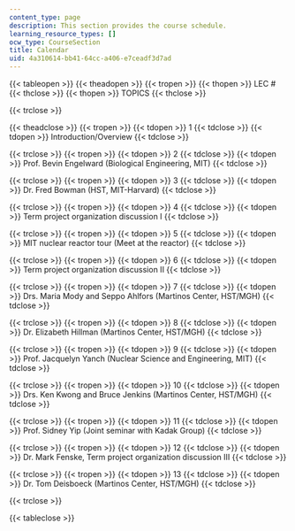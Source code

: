 ```yaml
---
content_type: page
description: This section provides the course schedule.
learning_resource_types: []
ocw_type: CourseSection
title: Calendar
uid: 4a310614-bb41-64cc-a406-e7ceadf3d7ad
---
```


{{< tableopen >}}
{{< theadopen >}}
{{< tropen >}}
{{< thopen >}}
LEC #
{{< thclose >}}
{{< thopen >}}
TOPICS
{{< thclose >}}

{{< trclose >}}

{{< theadclose >}}
{{< tropen >}}
{{< tdopen >}}
1
{{< tdclose >}}
{{< tdopen >}}
Introduction/Overview
{{< tdclose >}}

{{< trclose >}}
{{< tropen >}}
{{< tdopen >}}
2
{{< tdclose >}}
{{< tdopen >}}
Prof. Bevin Engelward (Biological Engineering, MIT)
{{< tdclose >}}

{{< trclose >}}
{{< tropen >}}
{{< tdopen >}}
3
{{< tdclose >}}
{{< tdopen >}}
Dr. Fred Bowman (HST, MIT-Harvard)
{{< tdclose >}}

{{< trclose >}}
{{< tropen >}}
{{< tdopen >}}
4
{{< tdclose >}}
{{< tdopen >}}
Term project organization discussion I
{{< tdclose >}}

{{< trclose >}}
{{< tropen >}}
{{< tdopen >}}
5
{{< tdclose >}}
{{< tdopen >}}
MIT nuclear reactor tour (Meet at the reactor)
{{< tdclose >}}

{{< trclose >}}
{{< tropen >}}
{{< tdopen >}}
6
{{< tdclose >}}
{{< tdopen >}}
Term project organization discussion II
{{< tdclose >}}

{{< trclose >}}
{{< tropen >}}
{{< tdopen >}}
7
{{< tdclose >}}
{{< tdopen >}}
Drs. Maria Mody and Seppo Ahlfors (Martinos Center, HST/MGH)
{{< tdclose >}}

{{< trclose >}}
{{< tropen >}}
{{< tdopen >}}
8
{{< tdclose >}}
{{< tdopen >}}
Dr. Elizabeth Hillman (Martinos Center, HST/MGH)
{{< tdclose >}}

{{< trclose >}}
{{< tropen >}}
{{< tdopen >}}
9
{{< tdclose >}}
{{< tdopen >}}
Prof. Jacquelyn Yanch (Nuclear Science and Engineering, MIT)
{{< tdclose >}}

{{< trclose >}}
{{< tropen >}}
{{< tdopen >}}
10
{{< tdclose >}}
{{< tdopen >}}
Drs. Ken Kwong and Bruce Jenkins (Martinos Center, HST/MGH)
{{< tdclose >}}

{{< trclose >}}
{{< tropen >}}
{{< tdopen >}}
11
{{< tdclose >}}
{{< tdopen >}}
Prof. Sidney Yip (Joint seminar with Kadak Group)
{{< tdclose >}}

{{< trclose >}}
{{< tropen >}}
{{< tdopen >}}
12
{{< tdclose >}}
{{< tdopen >}}
Dr. Mark Fenske, Term project organization discussion III
{{< tdclose >}}

{{< trclose >}}
{{< tropen >}}
{{< tdopen >}}
13
{{< tdclose >}}
{{< tdopen >}}
Dr. Tom Deisboeck (Martinos Center, HST/MGH)
{{< tdclose >}}

{{< trclose >}}

{{< tableclose >}}
